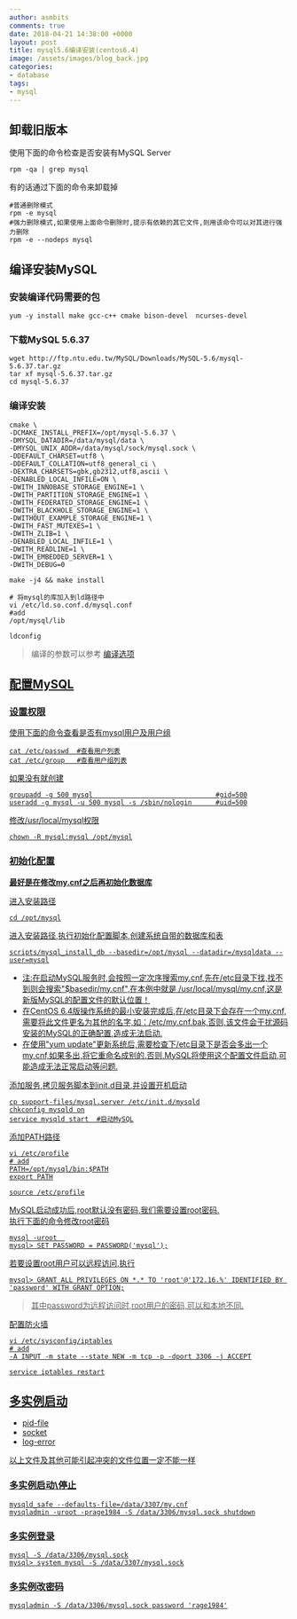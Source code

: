 ```yaml
---
author: asmbits
comments: true
date: 2018-04-21 14:38:00 +0000
layout: post
title: mysql5.6编译安装(centos6.4)
image: /assets/images/blog_back.jpg
categories:
- database
tags:
- mysql
---
```


## 卸载旧版本

使用下面的命令检查是否安装有MySQL Server
```shell
rpm -qa | grep mysql
```
有的话通过下面的命令来卸载掉
```shell
#普通删除模式
rpm -e mysql
#强力删除模式,如果使用上面命令删除时,提示有依赖的其它文件,则用该命令可以对其进行强力删除
rpm -e --nodeps mysql
```

<!-- more -->

## 编译安装MySQL
### 安装编译代码需要的包
```shell
yum -y install make gcc-c++ cmake bison-devel  ncurses-devel
```
### 下载MySQL 5.6.37
```shell
wget http://ftp.ntu.edu.tw/MySQL/Downloads/MySQL-5.6/mysql-5.6.37.tar.gz
tar xf mysql-5.6.37.tar.gz
cd mysql-5.6.37
```
### 编译安装
```shell
cmake \
-DCMAKE_INSTALL_PREFIX=/opt/mysql-5.6.37 \
-DMYSQL_DATADIR=/data/mysql/data \
-DMYSQL_UNIX_ADDR=/data/mysql/sock/mysql.sock \
-DDEFAULT_CHARSET=utf8 \
-DDEFAULT_COLLATION=utf8_general_ci \
-DEXTRA_CHARSETS=gbk,gb2312,utf8,ascii \
-DENABLED_LOCAL_INFILE=ON \
-DWITH_INNOBASE_STORAGE_ENGINE=1 \
-DWITH_PARTITION_STORAGE_ENGINE=1 \
-DWITH_FEDERATED_STORAGE_ENGINE=1 \
-DWITH_BLACKHOLE_STORAGE_ENGINE=1 \
-DWITHOUT_EXAMPLE_STORAGE_ENGINE=1 \
-DWITH_FAST_MUTEXES=1 \
-DWITH_ZLIB=1 \
-DENABLED_LOCAL_INFILE=1 \
-DWITH_READLINE=1 \
-DWITH_EMBEDDED_SERVER=1 \
-DWITH_DEBUG=0 

make -j4 && make install

# 将mysql的库加入到ld路径中
vi /etc/ld.so.conf.d/mysql.conf
#add
/opt/mysql/lib

ldconfig
```

><p>编译的参数可以参考 <a href="http://dev.mysql.com/doc/refman/5.5/en/source-configuration-options.html">编译选项</p>


## 配置MySQL

### 设置权限
使用下面的命令查看是否有mysql用户及用户组
```shell
cat /etc/passwd  #查看用户列表
cat /etc/group   #查看用户组列表
```
如果没有就创建
```shell
groupadd -g 500 mysql                               #gid=500
useradd -g mysql -u 500 mysql -s /sbin/nologin      #uid=500
```
修改/usr/local/mysql权限
```shell
chown -R mysql:mysql /opt/mysql
```
### 初始化配置

**最好是在修改my.cnf之后再初始化数据库**

进入安装路径
```shell
cd /opt/mysql
```
进入安装路径,执行初始化配置脚本,创建系统自带的数据库和表
```shell
scripts/mysql_install_db --basedir=/opt/mysql --datadir=/mysqldata --user=mysql
```

- 注:在启动MySQL服务时,会按照一定次序搜索my.cnf,先在/etc目录下找,找不到则会搜索"$basedir/my.cnf",在本例中就是 /usr/local/mysql/my.cnf,这是新版MySQL的配置文件的默认位置！
- 在CentOS 6.4版操作系统的最小安装完成后,在/etc目录下会存在一个my.cnf,需要将此文件更名为其他的名字,如：/etc/my.cnf.bak,否则,该文件会干扰源码安装的MySQL的正确配置,造成无法启动.
- 在使用"yum update"更新系统后,需要检查下/etc目录下是否会多出一个my.cnf,如果多出,将它重命名成别的.否则,MySQL将使用这个配置文件启动,可能造成无法正常启动等问题.

添加服务,拷贝服务脚本到init.d目录,并设置开机启动
```shell
cp support-files/mysql.server /etc/init.d/mysqld
chkconfig mysqld on
service mysqld start  #启动MySQL
```
添加PATH路径
```shell
vi /etc/profile
# add
PATH=/opt/mysql/bin:$PATH
export PATH

source /etc/profile
```
MySQL启动成功后,root默认没有密码,我们需要设置root密码.<br>
执行下面的命令修改root密码
```shell
mysql -uroot  
mysql> SET PASSWORD = PASSWORD('mysql');
```

若要设置root用户可以远程访问,执行
```shell
mysql> GRANT ALL PRIVILEGES ON *.* TO 'root'@'172.16.%' IDENTIFIED BY 'password' WITH GRANT OPTION;
```
>其中password为远程访问时,root用户的密码,可以和本地不同.

配置防火墙
```shell
vi /etc/sysconfig/iptables
# add
-A INPUT -m state --state NEW -m tcp -p -dport 3306 -j ACCEPT

service iptables restart
```


## 多实例启动

- pid-file
- socket
- log-error

以上文件及其他可能引起冲突的文件位置一定不能一样

### 多实例启动\停止
```shell
mysqld_safe --defaults-file=/data/3307/my.cnf
mysqladmin -uroot -prage1984 -S /data/3306/mysql.sock shutdown
```

### 多实例登录
```shell
mysql -S /data/3306/mysql.sock
mysql> system mysql -S /data/3307/mysql.sock
```

### 多实例改密码
```shell
mysqladmin -S /data/3306/mysql.sock password 'rage1984'
```
